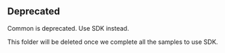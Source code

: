 ## Deprecated

Common is deprecated. Use SDK instead.

This folder will be deleted once we complete all the samples to use SDK.
